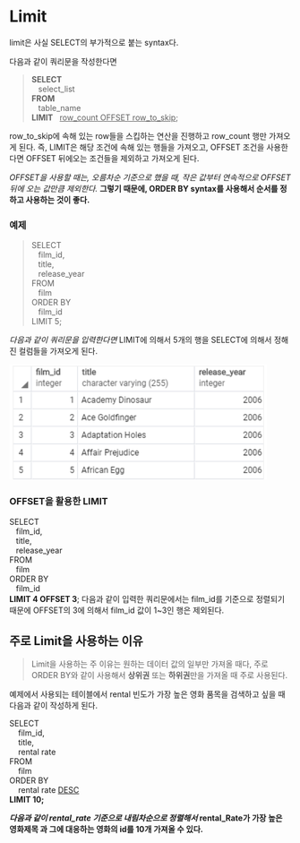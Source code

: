 # Limit
limit은 사실 SELECT의 부가적으로 붙는 syntax다. 

다음과 같이 쿼리문을 작성한다면
> <b>SELECT</b>
    </br>&nbsp;&nbsp;&nbsp;select_list<br/>
<b>FROM</b>
    </br>&nbsp;&nbsp;&nbsp;table_name</br>
<b>LIMIT</b>
    &nbsp;&nbsp;<u>row_count OFFSET row_to_skip</u>;

row_to_skip에 속해 있는 row들을 스킵하는 연산을 진행하고 row_count 행만 가져오게 된다.
즉, LIMIT은 해당 조건에 속해 있는 행들을 가져오고, OFFSET 조건을 사용한다면 OFFSET 뒤에오는 조건들을 제외하고 가져오게 된다.

<I>OFFSET을 사용할 때는, 오름차순 기준으로 했을 때, 작은 값부터 연속적으로 OFFSET 뒤에 오는 값만큼 제외한다.</I> <B>그렇기 때문에, ORDER BY syntax를 사용해서 순서를 정하고 사용하는 것이 좋다.</B>

### 예제
> SELECT
	<br>&nbsp;&nbsp;&nbsp;film_id,</br>
	&nbsp;&nbsp;&nbsp;title,</br>
	&nbsp;&nbsp;&nbsp;release_year</br> 
FROM</br>
	&nbsp;&nbsp;&nbsp;film</br>
ORDER BY</br>
	&nbsp;&nbsp;&nbsp;film_id</br>
LIMIT 5;

<i>다음과 같이 쿼리문을 입력한다면 </i> LIMIT에 의해서 5개의 행을 SELECT에 의해서 정해진 컬럼들을 가져오게 된다.
    
![Alt text](image.png)


### OFFSET을 활용한 LIMIT

SELECT
	<br>&nbsp;&nbsp;&nbsp;film_id,</br>
	&nbsp;&nbsp;&nbsp;title,</br>
	&nbsp;&nbsp;&nbsp;release_year</br>
FROM</br>
	&nbsp;&nbsp;&nbsp;film</br>
ORDER BY</br>
	&nbsp;&nbsp;&nbsp;film_id</br>
<b>LIMIT 4 OFFSET 3</b>;
다음과 같이 입력한 쿼리문에서는 film_id를 기준으로 정렬되기 때문에 OFFSET의 3에 의해서 film_id 값이 1~3인 행은 제외된다.

## 주로 Limit을 사용하는 이유
> Limit을 사용하는 주 이유는 원하는 데이터 값의 일부만 가져올 때다, 주로 ORDER BY와 같이 사용해서 <b>상위권</b> 또는 <b>하위권</b>만을 가져올 때 주로 사용된다.

예제에서 사용되는 테이블에서 rental 빈도가 가장 높은 영화 품목을 검색하고 싶을 때 다음과 같이 작성하게 된다.

SELECT
    <BR>&nbsp;&nbsp;&nbsp; film_id,</br>
    &nbsp;&nbsp;&nbsp; title,</br>
    &nbsp;&nbsp;&nbsp; rental rate</br>
FROM</br>
    &nbsp;&nbsp;&nbsp; film</br>
ORDER BY</br>
    &nbsp;&nbsp;&nbsp; rental rate <u>DESC</u></br>
<b>LIMIT 10;<b>

<i>다음과 같이 rental_rate 기준으로 내림차순으로 정렬해서</i> rental_Rate가 가장 높은 영화제목 과 그에 대응하는 영화의 id를 10개 가져올 수 있다.
